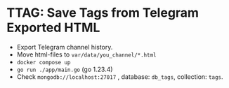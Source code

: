 # TTAG: Save Tags from Telegram Exported HTML

- Export Telegram channel history.
- Move html-files to `var/data/you_channel/*.html`
- `docker compose up`
- `go run ./app/main.go` (go 1.23.4)
- Check `mongodb://localhost:27017` , database: `db_tags`, collection: `tags`.